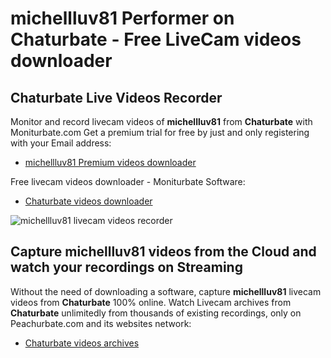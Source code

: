 # michellluv81 Performer on Chaturbate - Free LiveCam videos downloader

## Chaturbate Live Videos Recorder

Monitor and record livecam videos of **michellluv81** from **Chaturbate** with Moniturbate.com
Get a premium trial for free by just and only registering with your Email address:
* [michellluv81 Premium videos downloader](https://moniturbate.com/request-demo-licence-key.html)

Free livecam videos downloader - Moniturbate Software:
* [Chaturbate videos downloader](https://moniturbate.com/moniturbate-download-software.html)

![michellluv81 livecam videos recorder](https://peachurnet.com/templates/moniturbate-software.png)


## Capture michellluv81 videos from the Cloud and watch your recordings on Streaming

Without the need of downloading a software, capture **michellluv81** livecam videos from **Chaturbate** 100% online.
Watch Livecam archives from **Chaturbate** unlimitedly from thousands of existing recordings, only on Peachurbate.com and its websites network:
* [Chaturbate videos archives](https://peachurnet.com/)